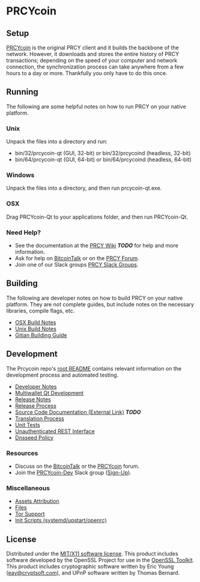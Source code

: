 PRCYcoin
=====================

Setup
---------------------
[PRCYcoin](https://prcycoin.com/wallet) is the original PRCY client and it builds the backbone of the network. However, it downloads and stores the entire history of PRCY transactions; depending on the speed of your computer and network connection, the synchronization process can take anywhere from a few hours to a day or more. Thankfully you only have to do this once.

Running
---------------------
The following are some helpful notes on how to run PRCY on your native platform.

### Unix

Unpack the files into a directory and run:

- bin/32/prcycoin-qt (GUI, 32-bit) or bin/32/prcycoind (headless, 32-bit)
- bin/64/prcycoin-qt (GUI, 64-bit) or bin/64/prcycoind (headless, 64-bit)

### Windows

Unpack the files into a directory, and then run prcycoin-qt.exe.

### OSX

Drag PRCYcoin-Qt to your applications folder, and then run PRCYcoin-Qt.

### Need Help?

* See the documentation at the [PRCY Wiki](https://en.bitcoin.it/wiki/Main_Page) ***TODO***
for help and more information.
* Ask for help on [BitcoinTalk](https://bitcointalk.org/index.php?topic=1262920.0) or on the [PRCY Forum](https://forum.prcycoin.com/).
* Join one of our Slack groups [PRCY Slack Groups](https://prcycoin.com/slack-logins/).

Building
---------------------
The following are developer notes on how to build PRCY on your native platform. They are not complete guides, but include notes on the necessary libraries, compile flags, etc.

- [OSX Build Notes](build-osx.md)
- [Unix Build Notes](build-unix.md)
- [Gitian Building Guide](gitian-building.md)

Development
---------------------
The Prcycoin repo's [root README](https://github.com/PRCYcoin/PRCYcoin/blob/master/README.md) contains relevant information on the development process and automated testing.

- [Developer Notes](developer-notes.md)
- [Multiwallet Qt Development](multiwallet-qt.md)
- [Release Notes](release-notes.md)
- [Release Process](release-process.md)
- [Source Code Documentation (External Link)](https://dev.visucore.com/bitcoin/doxygen/) ***TODO***
- [Translation Process](translation_process.md)
- [Unit Tests](unit-tests.md)
- [Unauthenticated REST Interface](REST-interface.md)
- [Dnsseed Policy](dnsseed-policy.md)

### Resources

* Discuss on the [BitcoinTalk](https://bitcointalk.org/index.php?topic=1262920.0) or the [PRCYcoin](https://forum.prcycoin.com/) forum.
* Join the [PRCYcoin-Dev](https://prcycoin-dev.slack.com/) Slack group ([Sign-Up](https://prcycoin-dev.herokuapp.com/)).

### Miscellaneous
- [Assets Attribution](assets-attribution.md)
- [Files](files.md)
- [Tor Support](tor.md)
- [Init Scripts (systemd/upstart/openrc)](init.md)

License
---------------------
Distributed under the [MIT/X11 software license](http://www.opensource.org/licenses/mit-license.php).
This product includes software developed by the OpenSSL Project for use in the [OpenSSL Toolkit](https://www.openssl.org/). This product includes
cryptographic software written by Eric Young ([eay@cryptsoft.com](mailto:eay@cryptsoft.com)), and UPnP software written by Thomas Bernard.
